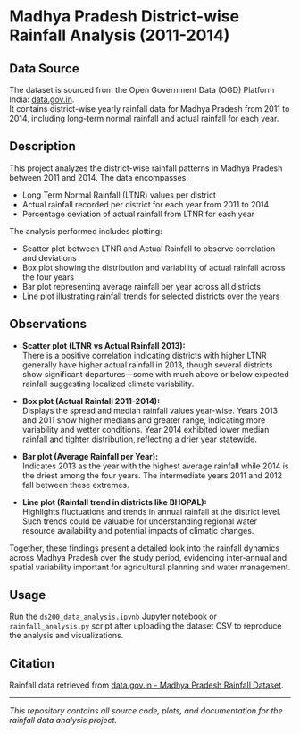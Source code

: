 # Madhya Pradesh District-wise Rainfall Analysis (2011-2014)

## Data Source
The dataset is sourced from the Open Government Data (OGD) Platform India: [data.gov.in](https://data.gov.in/).  
It contains district-wise yearly rainfall data for Madhya Pradesh from 2011 to 2014, including long-term normal rainfall and actual rainfall for each year.

## Description
This project analyzes the district-wise rainfall patterns in Madhya Pradesh between 2011 and 2014. The data encompasses:
- Long Term Normal Rainfall (LTNR) values per district
- Actual rainfall recorded per district for each year from 2011 to 2014
- Percentage deviation of actual rainfall from LTNR for each year

The analysis performed includes plotting:
- Scatter plot between LTNR and Actual Rainfall to observe correlation and deviations
- Box plot showing the distribution and variability of actual rainfall across the four years
- Bar plot representing average rainfall per year across all districts
- Line plot illustrating rainfall trends for selected districts over the years

## Observations
- **Scatter plot (LTNR vs Actual Rainfall 2013):**  
  There is a positive correlation indicating districts with higher LTNR generally have higher actual rainfall in 2013, though several districts show significant departures—some with much above or below expected rainfall suggesting localized climate variability.

- **Box plot (Actual Rainfall 2011-2014):**  
  Displays the spread and median rainfall values year-wise. Years 2013 and 2011 show higher medians and greater range, indicating more variability and wetter conditions. Year 2014 exhibited lower median rainfall and tighter distribution, reflecting a drier year statewide.

- **Bar plot (Average Rainfall per Year):**  
  Indicates 2013 as the year with the highest average rainfall while 2014 is the driest among the four years. The intermediate years 2011 and 2012 fall between these extremes.

- **Line plot (Rainfall trend in districts like BHOPAL):**  
  Highlights fluctuations and trends in annual rainfall at the district level. Such trends could be valuable for understanding regional water resource availability and potential impacts of climatic changes.

Together, these findings present a detailed look into the rainfall dynamics across Madhya Pradesh over the study period, evidencing inter-annual and spatial variability important for agricultural planning and water management.

## Usage
Run the `ds200_data_analysis.ipynb` Jupyter notebook or `rainfall_analysis.py` script after uploading the dataset CSV to reproduce the analysis and visualizations.

## Citation
Rainfall data retrieved from [data.gov.in - Madhya Pradesh Rainfall Dataset](https://data.gov.in/).

---
*This repository contains all source code, plots, and documentation for the rainfall data analysis project.*
